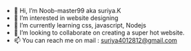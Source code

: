- 👋 Hi, I’m Noob-master99 aka suriya.K
- 👀 I’m interested in website designing
- 🌱 I’m currently learning css, javascript, Nodejs
- 💞️ I’m looking to collaborate on creating a super hot website.
- 📫 You can reach me on mail : suriya4012812@gmail.com 

<!---
Noob-master99/Noob-master99 is a ✨ special ✨ repository because its `README.md` (this file) appears on your GitHub profile.
You can click the Preview link to take a look at your changes.
--->

